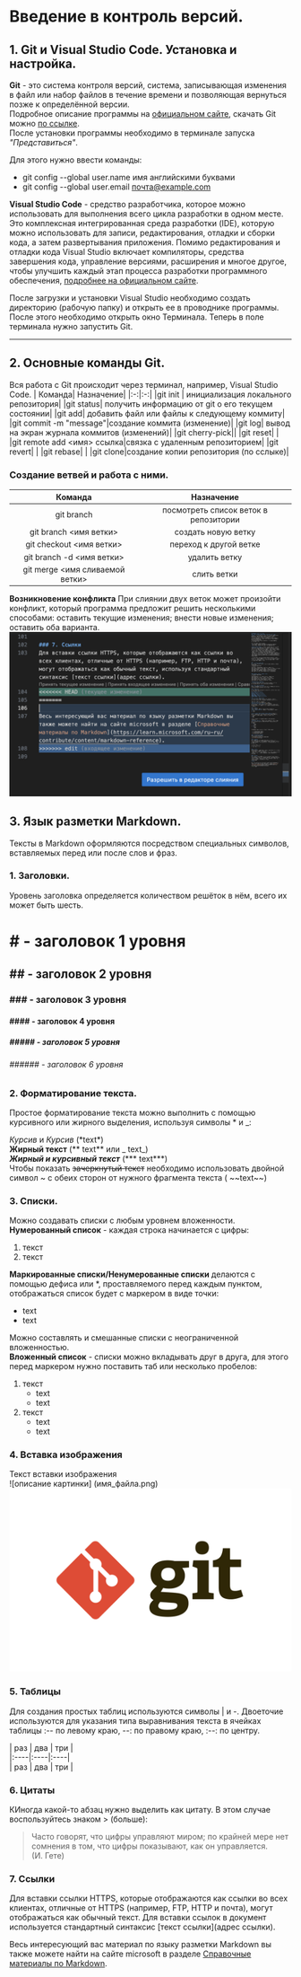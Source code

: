 # Введение в контроль версий.
## 1. Git и Visual Studio Code. Установка и настройка.
**Git** - это система контроля версий, система, записывающая изменения в файл или набор файлов в течение времени и позволяющая вернуться позже к определённой версии.  
Подробное описание программы на [официальном сайте](https://git-scm.com/book/ru/), скачать Git можно [по ссылке](https://git-scm.com/downloads).  
После установки программы необходимо в терминале запуска *"Представиться"*.  

Для этого нужно ввести команды:  
* git config --global user.name имя английскими буквами
* git config --global user.email  почта@example.com  

**Visual Studio Code** - средство разработчика, которое можно использовать для выполнения всего цикла разработки в одном месте. Это комплексная интегрированная среда разработки (IDE), которую можно использовать для записи, редактирования, отладки и сборки кода, а затем развертывания приложения. Помимо редактирования и отладки кода Visual Studio включает компиляторы, средства завершения кода, управление версиями, расширения и многое другое, чтобы улучшить каждый этап процесса разработки программного обеспечения, [подробнее на официальном сайте](https://learn.microsoft.com/ru-ru/visualstudio/windows/?view=vs-2022).  

После загрузки и установки Visual Studio необходимо создать директорию (рабочую папку) и открыть ее в проводнике программы. После этого необходимо открыть окно Терминала. Теперь в поле терминала нужно запустить Git.

---
## 2. Основные команды Git.
Вся работа с Git происходит через терминал, например, Visual Studio Code.
| Команда| Назначение|
|:-:|:-:|
|git init | инициализация локального репозитория|
|git status| получить информацию от git о его текущем состоянии|
|git add| добавить файл или файлы к следующему коммиту|
|git commit -m "message"|создание коммита (изменение)|
|git log| вывод на экран журнала коммитов (изменений)|
|git cherry-pick||
|git reset| |
|git remote add <имя> ссылка|связка с удаленным репозиторием|
|git revert| |
|git rebase| |
|git clone|создание копии репозитория (по сслыке)|


### Создание ветвей и работа с ними.
| Команда| Назначение|
|:-:|:-:|
|git branch|посмотреть список веток в репозитории|
|git branch <имя ветки> | создать новую ветку|
|git checkout <имя ветки>| переход к другой ветке|
|git branch -d <имя ветки>| удалить ветку|
|git merge <имя сливаемой ветки>|слить ветки|

**Возникновение конфликта**
При слиянии двух веток может произойти конфликт, который программа предложит решить несколькими способами: оставить текущие изменения; внести новые изменения; оставить оба варианта.
![Скриншот конфликта](/conflikt.png) 

## 3. Язык разметки Markdown.
Тексты в Markdown оформляются посредством специальных символов, вставляемых перед или после слов и фраз.

### 1. Заголовки.
Уровень заголовка определяется количеством решёток в нём, всего их может быть шесть.
# # - заголовок 1 уровня
## ## - заголовок 2 уровня
### ### - заголовок 3 уровня
#### #### - заголовок 4 уровня
##### ##### - заголовок 5 уровня
###### ###### - заголовок 6 уровня

### 2. Форматирование текста.  
Простое форматирование текста можно выполнить с помощью курсивного или жирного выделения, используя символы * и _:

*Курсив* и _Курсив_ (\*text*)  
**Жирный текст** (\** text** или \_ text_)  
***Жирный и курсивный текст*** (\*** text***)  
Чтобы показать ~~зачеркнутый текст~~ необходимо использовать двойной символ \~ с обеих сторон от нужного фрагмента текста ( \~~text~~)

### 3. Списки.  
Можно создавать списки с любым уровнем вложенности.  
**Нумерованный список** - каждая строка начинается с цифры:
1. текст
2. текст

**Маркированные списки/Ненумерованные списки** делаются с помощью дефиса или *, проставляемого перед каждым пунктом, отображаться список будет с маркером в виде точки:
* text
* text  

Можно составлять и смешанные списки с неограниченной вложенностью.  
**Вложенный список** - списки можно вкладывать друг в друга, для этого перед маркером нужно поставить таб или несколько пробелов:  
1. текст
    * text
    * text
2. текст
    * text
    * text  


### 4. Вставка изображения
Текст вставки изображения  
 \![описание картинки] (имя_файла.png)
![Логотип Git](/Git.png) 

### 5. Таблицы
Для создания простых таблиц используются символы | и -. Двоеточие используются для указания типа выравнивания текста в ячейках таблицы :-- по левому краю, --: по правому краю, :--: по центру.

\| раз \| два | три |  
|:----|:----|:----|  
| раз | два | три |


### 6. Цитаты  
КИногда какой-то абзац нужно выделить как цитату. В этом случае воспользуйтесь знаком > (больше):
> Часто говорят, что цифры управляют миром; по крайней мере нет сомнения в том, что цифры показывают, как он управляется.  
(И. Гете)

### 7. Ссылки
Для вставки ссылки HTTPS, которые отображаются как ссылки во всех клиентах, отличные от HTTPS (например, FTP, HTTP и почта), могут отображаться как обычный текст. Для вставки ссылок в документ используется стандартный синтаксис [текст ссылки](адрес ссылки).   

Весь интересующий вас материал по языку разметки Markdown вы также можете найти на сайте microsoft в разделе [Справочные материалы по Markdown](https://learn.microsoft.com/ru-ru/contribute/content/markdown-reference).
